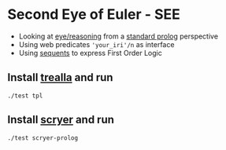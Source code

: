# Second Eye of Euler - SEE

- Looking at [eye/reasoning](https://github.com/eyereasoner/eye/tree/master/reasoning) from a [standard prolog](https://www.scryer.pl/) perspective
- Using web predicates `'your_iri'/n` as interface
- Using [sequents](https://github.com/eyereasoner/eye/blob/master/see/beetle6.pl) to express First Order Logic

## Install [trealla](https://github.com/trealla-prolog/trealla#building) and run
```
./test tpl
```
## Install [scryer](https://github.com/mthom/scryer-prolog#installing-scryer-prolog) and run
```
./test scryer-prolog
```
